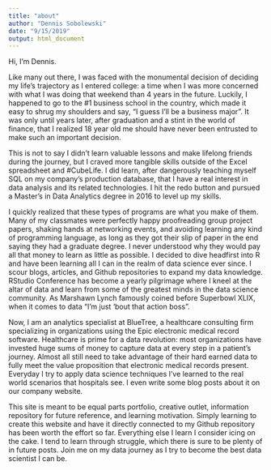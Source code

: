 ```yaml
---
title: "about"
author: "Dennis Sobolewski"
date: "9/15/2019"
output: html_document
---
```


Hi, I’m Dennis.


Like many out there, I was faced with the monumental decision of deciding my life’s trajectory as I entered college: a time when I was more concerned with what I was doing that weekend than 4 years in the future. Luckily, I happened to go to the #1 business school in the country, which made it easy to shrug my shoulders and say, “I guess I’ll be a business major”. It was only until years later, after graduation and a stint in the world of finance, that I realized 18 year old me should have never been entrusted to make such an important decision. 

This is not to say I didn’t learn valuable lessons and make lifelong friends during the journey, but I craved more tangible skills outside of the Excel spreadsheet and #CubeLife. I did learn, after dangerously teaching myself SQL on my company’s production database, that I have a real interest in data analysis and its related technologies. I hit the redo button and pursued a Master’s in Data Analytics degree in 2016 to level up my skills.

I quickly realized that these types of programs are what you make of them. Many of my classmates were perfectly happy proofreading group project papers, shaking hands at networking events, and avoiding learning any kind of programming language, as long as they got their slip of paper in the end saying they had a graduate degree. I never understood why they would pay all that money to learn as little as possible. I decided to dive headfirst into R and have been learning all I can in the realm of data science ever since. I scour blogs, articles, and Github repositories to expand my data knowledge. RStudio Conference has become a yearly pilgrimage where I kneel at the altar of data and learn from some of the greatest minds in the data science community. As Marshawn Lynch famously coined before Superbowl XLIX, when it comes to data “I’m just ‘bout that action boss”. 

Now, I am an analytics specialist at BlueTree, a healthcare consulting firm specializing in organizations using the Epic electronic medical record software. Healthcare is prime for a data revolution: most organizations have invested huge sums of money to capture data at every step in a patient’s journey. Almost all still need to take advantage of their hard earned data to fully meet the value proposition that electronic medical records present. Everyday I try to apply data science techniques I’ve learned to the real world scenarios that hospitals see. I even write some blog posts about it on our company website.

This site is meant to be equal parts portfolio, creative outlet, information repository for future reference, and learning motivation. Simply learning to create this website and have it directly connected to my Github repository has been worth the effort so far. Everything else I learn I consider icing on the cake. I tend to learn through struggle, which there is sure to be plenty of in future posts. Join me on my data journey as I try to become the best data scientist I can be. 
